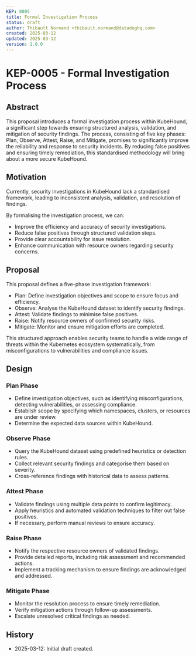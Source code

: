 ```yaml
---
KEP: 0005
title: Formal Investigation Process
status: draft
author: Thibault Normand <thibault.normand@datadoghq.com>
created: 2025-03-12
updated: 2025-03-12
version: 1.0.0
---
```


# KEP-0005 - Formal Investigation Process

## Abstract

This proposal introduces a formal investigation process within KubeHound, a 
significant step towards ensuring structured analysis, validation, and mitigation 
of security findings. The process, consisting of five key phases: Plan, Observe, 
Attest, Raise, and Mitigate, promises to significantly improve the reliability 
and response to security incidents. By reducing false positives and ensuring 
timely remediation, this standardised methodology will bring about a more secure
KubeHound.

## Motivation

Currently, security investigations in KubeHound lack a standardised framework, 
leading to inconsistent analysis, validation, and resolution of findings. 

By formalising the investigation process, we can:

- Improve the efficiency and accuracy of security investigations.
- Reduce false positives through structured validation steps.
- Provide clear accountability for issue resolution.
- Enhance communication with resource owners regarding security concerns.

## Proposal

This proposal defines a five-phase investigation framework:

- Plan: Define investigation objectives and scope to ensure focus and efficiency.
- Observe: Analyse the KubeHound dataset to identify security findings.
- Attest: Validate findings to minimise false positives.
- Raise: Notify resource owners of confirmed security risks.
- Mitigate: Monitor and ensure mitigation efforts are completed.

This structured approach enables security teams to handle a wide range of threats
within the Kubernetes ecosystem systematically, from misconfigurations to 
vulnerabilities and compliance issues.

## Design

### Plan Phase

- Define investigation objectives, such as identifying misconfigurations, 
  detecting vulnerabilities, or assessing compliance.
- Establish scope by specifying which namespaces, clusters, or resources are 
  under review.
- Determine the expected data sources within KubeHound.

### Observe Phase

- Query the KubeHound dataset using predefined heuristics or detection rules.
- Collect relevant security findings and categorise them based on severity.
- Cross-reference findings with historical data to assess patterns.

### Attest Phase

- Validate findings using multiple data points to confirm legitimacy.
- Apply heuristics and automated validation techniques to filter out false positives.
- If necessary, perform manual reviews to ensure accuracy.

### Raise Phase

- Notify the respective resource owners of validated findings.
- Provide detailed reports, including risk assessment and recommended actions.
- Implement a tracking mechanism to ensure findings are acknowledged and addressed.

### Mitigate Phase

- Monitor the resolution process to ensure timely remediation.
- Verify mitigation actions through follow-up assessments.
- Escalate unresolved critical findings as needed.

## History

- 2025-03-12: Initial draft created.
